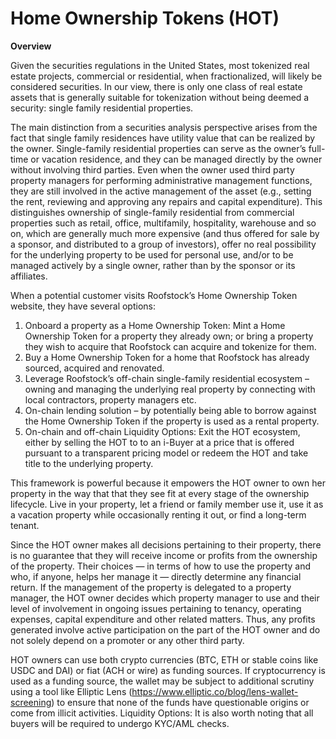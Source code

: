 # Home Ownership Tokens (HOT)

**Overview**&#x20;

Given the securities regulations in the United States, most tokenized real estate projects, commercial or residential, when fractionalized, will likely be considered securities. In our view, there is only one class of real estate assets that is generally suitable for tokenization without being deemed a security: single family residential properties.  &#x20;

The main distinction from a securities analysis perspective arises from the fact that single family residences have utility value that can be realized by the owner. Single-family residential properties can serve as the owner’s full-time or vacation residence, and they can be managed directly by the owner without involving third parties. Even when the owner used third party property managers for performing administrative management functions, they are still involved in the active management of the asset (e.g., setting the rent, reviewing and approving any repairs and capital expenditure). This distinguishes ownership of single-family residential from commercial properties such as retail, office, multifamily, hospitality, warehouse and so on, which are generally much more expensive (and thus offered for sale by a sponsor, and distributed to a group of investors), offer no real possibility for the underlying property to be used for personal use, and/or to be managed actively by a single owner, rather than by the sponsor or its affiliates.&#x20;

When a potential customer visits Roofstock’s Home Ownership Token website, they have several options: &#x20;

1. Onboard a property as a Home Ownership Token: Mint a Home Ownership Token for a property they already own; or bring a property they wish to acquire that Roofstock can acquire and tokenize for them.&#x20;
2. Buy a Home Ownership Token for a home that Roofstock has already sourced, acquired and renovated.&#x20;
3. Leverage Roofstock’s off-chain single-family residential ecosystem – owning and managing the underlying real property by connecting with local contractors, property managers etc.&#x20;
4. On-chain lending solution – by potentially being able to borrow against the Home Ownership Token if the property is used as a rental property.&#x20;
5. On-chain and off-chain Liquidity Options: Exit the HOT ecosystem, either by selling the HOT to to an i-Buyer at a price that is offered pursuant to a transparent pricing model or redeem the HOT and take title to the underlying property. &#x20;

This framework is powerful because it empowers the HOT owner to own her property in the way that that they see fit at every stage of the ownership lifecycle.  Live in your property, let a friend or family member use it, use it as a vacation property while occasionally renting it out, or find a long-term tenant. &#x20;

Since the HOT owner makes all decisions pertaining to their property, there is no guarantee that they will receive income or profits from the ownership of the property. Their choices — in terms of how to use the property and who, if anyone, helps her manage it — directly determine any financial return. If the management of the property is delegated to a property manager, the HOT owner decides which property manager to use and their level of involvement in ongoing issues pertaining to tenancy, operating expenses, capital expenditure and other related matters. Thus, any profits generated involve active participation on the part of the HOT owner and do not solely depend on a promoter or any other third party.&#x20;

HOT owners can use both crypto currencies (BTC, ETH or stable coins like USDC and DAI) or fiat (ACH or wire) as funding sources. If cryptocurrency is used as a funding source, the wallet may be subject to additional scrutiny using a tool like Elliptic Lens (https://www.elliptic.co/blog/lens-wallet-screening) to ensure that none of the funds have questionable origins or come from illicit activities. Liquidity Options: It is also worth noting that all buyers will be required to undergo KYC/AML checks. &#x20;

